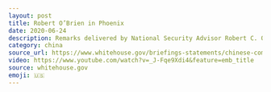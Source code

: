 ```yaml
---
layout: post
title: Robert O’Brien in Phoenix
date: 2020-06-24
description: Remarks delivered by National Security Advisor Robert C. O’Brien in Phoenix, Arizona
category: china
source_url: https://www.whitehouse.gov/briefings-statements/chinese-communist-partys-ideology-global-ambitions/
video: https://www.youtube.com/watch?v=_J-Fqe9Xdi4&feature=emb_title
source: whitehouse.gov
emoji: 🇺🇸
---
```

